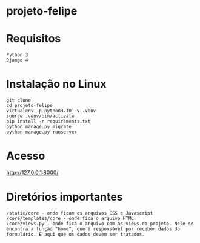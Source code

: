 # projeto-felipe

# Requisitos

```
Python 3
Django 4
```

# Instalação no Linux

```
git clone 
cd projeto-felipe
virtualenv -p python3.10 -v .venv
source .venv/bin/activate
pip install -r requirements.txt
python manage.py migrate
python manage.py runserver
```

# Acesso

http://127.0.0.1:8000/

# Diretórios importantes

```
/static/core - onde ficam os arquivos CSS e Javascript
/core/templates/core - onde fica o arquivo HTML
/core/views.py - onde fica o arquivo com as views do projeto. Nele se encontra a função "home", que é responsável por receber dados do formulário. É aqui que os dados devem ser tratados.

```
